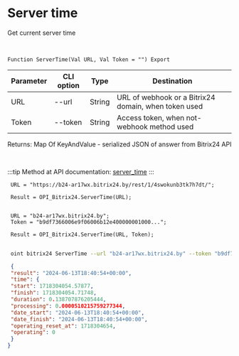 ﻿---
sidebar_position: 4
---

# Server time
 Get current server time


<br/>


`Function ServerTime(Val URL, Val Token = "") Export`

 | Parameter | CLI option | Type | Destination |
 |-|-|-|-|
 | URL | --url | String | URL of webhook or a Bitrix24 domain, when token used |
 | Token | --token | String | Access token, when not-webhook method used |

 
 Returns: Map Of KeyAndValue - serialized JSON of answer from Bitrix24 API

<br/>

:::tip
Method at API documentation: [server_time](https://dev.1c-bitrix.ru/rest_help/general/server_time.php)
:::
<br/>


```bsl title="Code example"
 URL = "https://b24-ar17wx.bitrix24.by/rest/1/4swokunb3tk7h7dt/";
 
 Result = OPI_Bitrix24.ServerTime(URL);
 
 
 URL = "b24-ar17wx.bitrix24.by";
 Token = "b9df7366006e9f06006b12e400000001000...";
 
 Result = OPI_Bitrix24.ServerTime(URL, Token);
```
	


```sh title="CLI command example"
 
 oint bitrix24 ServerTime --url "b24-ar17wx.bitrix24.by" --token "b9df7366006e9f06006b12e400000001000..."

```

```json title="Result"
 {
 "result": "2024-06-13T18:40:54+00:00",
 "time": {
 "start": 1718304054.57877,
 "finish": 1718304054.71748,
 "duration": 0.138707876205444,
 "processing": 0.0000510215759277344,
 "date_start": "2024-06-13T18:40:54+00:00",
 "date_finish": "2024-06-13T18:40:54+00:00",
 "operating_reset_at": 1718304654,
 "operating": 0
 }
}
```
